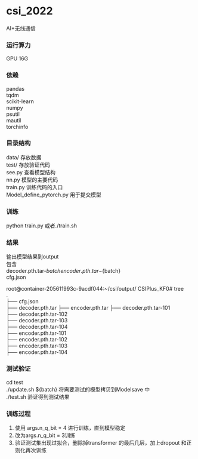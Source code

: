 # csi_2022
AI+无线通信

### 运行算力
GPU 16G

### 依赖 

pandas  
tqdm  
scikit-learn  
numpy  
psutil  
mautil  
torchinfo 

### 目录结构
data/ 存放数据  
test/ 存放验证代码    
see.py 查看模型结构  
nn.py 模型的主要代码  
train.py 训练代码的入口  
Model_define_pytorch.py 用于提交模型  


### 训练
python train.py 或者./train.sh

### 结果
输出模型结果到output   
包含  
decoder.pth.tar-${batch}  
encoder.pth.tar-${batch}  
cfg.json  

root@container-205611993c-9acdf044:~/csi/output/  CSIPlus_KF0# tree    
.  
├── cfg.json  
├── decoder.pth.tar
├── encoder.pth.tar
├── decoder.pth.tar-101  
├── decoder.pth.tar-102  
├── decoder.pth.tar-103  
├── decoder.pth.tar-104  
├── encoder.pth.tar-101  
├── encoder.pth.tar-102  
├── encoder.pth.tar-103  
├── encoder.pth.tar-104  

### 测试验证  
cd test  
./update.sh ${batch} 将需要测试的模型拷贝到Modelsave 中  
./test.sh 验证得到测试结果  

### 训练过程  
1. 使用 args.n_q_bit = 4 进行训练，直到模型稳定
2. 改为args.n_q_bit = 3训练
3. 验证测试集出现过拟合，删除掉transformer 的最后几层，加上dropout 和正则化再次训练